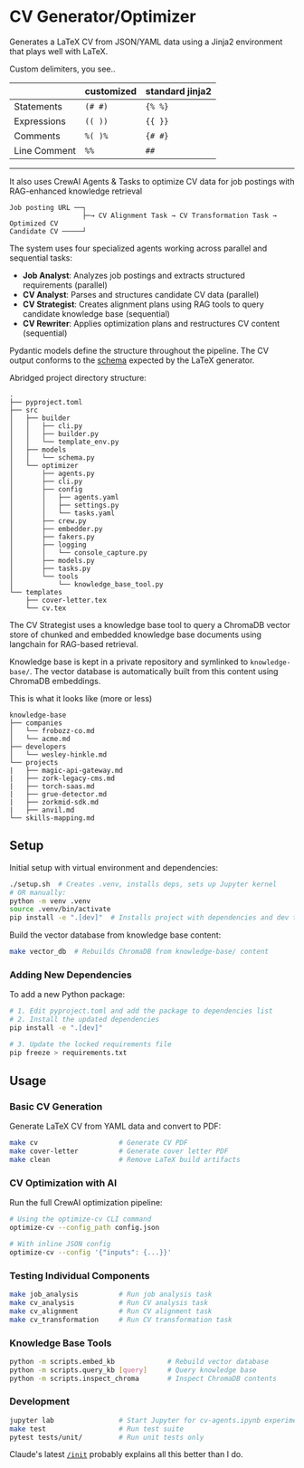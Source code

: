 # CV Generator/Optimizer

Generates a LaTeX CV from JSON/YAML data using a Jinja2 environment that plays well with LaTeX.

Custom delimiters, you see..

|              | customized | standard jinja2 |
| ------------ | ---------- | --------------- |
| Statements   | `(# #)`    | `{% %}`         |
| Expressions  | `(( ))`    | `{{ }}`         |
| Comments     | `%( )%`    | `{# #}`         |
| Line Comment | `%%`       | `##`            |

---

It also uses CrewAI Agents & Tasks to optimize CV data for job postings with RAG-enhanced knowledge retrieval

```
Job posting URL ──┐
                  ├─→ CV Alignment Task → CV Transformation Task → Optimized CV
Candidate CV ─────┘
```

The system uses four specialized agents working across parallel and sequential tasks:

- **Job Analyst**: Analyzes job postings and extracts structured requirements (parallel)
- **CV Analyst**: Parses and structures candidate CV data (parallel)
- **CV Strategist**: Creates alignment plans using RAG tools to query candidate knowledge base (sequential)
- **CV Rewriter**: Applies optimization plans and restructures CV content (sequential)

Pydantic models define the structure throughout the pipeline. The CV output conforms to the [schema](https://github.com/evokateur/cv-agents/blob/main/data/cv-schema.json) expected by the LaTeX generator.

Abridged project directory structure:

```
.
├── pyproject.toml
├── src
│   ├── builder
│   │   ├── cli.py
│   │   ├── builder.py
│   │   └── template_env.py
│   ├── models
│   │   └── schema.py
│   └── optimizer
│       ├── agents.py
│       ├── cli.py
│       ├── config
│       │   ├── agents.yaml
│       │   ├── settings.py
│       │   └── tasks.yaml
│       ├── crew.py
│       ├── embedder.py
│       ├── fakers.py
│       ├── logging
│       │   └── console_capture.py
│       ├── models.py
│       ├── tasks.py
│       └── tools
│           └── knowledge_base_tool.py
└── templates
    ├── cover-letter.tex
    └── cv.tex
```

The CV Strategist uses a knowledge base tool to query a ChromaDB vector store of chunked and embedded knowledge base documents using langchain for RAG-based retrieval.

Knowledge base is kept in a private repository and symlinked to `knowledge-base/`. The vector database is automatically built from this content using ChromaDB embeddings.

This is what it looks like (more or less)

```
knowledge-base
├── companies
│   └── frobozz-co.md
│   └── acme.md
├── developers
│   └── wesley-hinkle.md
└── projects
|   ├── magic-api-gateway.md
|   ├── zork-legacy-cms.md
|   ├── torch-saas.md
|   ├── grue-detector.md
|   ├── zorkmid-sdk.md
|   ├── anvil.md
└── skills-mapping.md
```

## Setup

Initial setup with virtual environment and dependencies:

```bash
./setup.sh  # Creates .venv, installs deps, sets up Jupyter kernel
# OR manually:
python -m venv .venv
source .venv/bin/activate
pip install -e ".[dev]"  # Installs project with dependencies and dev tools (pytest, jupyter)
```

Build the vector database from knowledge base content:

```bash
make vector_db  # Rebuilds ChromaDB from knowledge-base/ content
```

### Adding New Dependencies

To add a new Python package:

```bash
# 1. Edit pyproject.toml and add the package to dependencies list
# 2. Install the updated dependencies
pip install -e ".[dev]"

# 3. Update the locked requirements file
pip freeze > requirements.txt
```

## Usage

### Basic CV Generation

Generate LaTeX CV from YAML data and convert to PDF:

```bash
make cv                    # Generate CV PDF
make cover-letter          # Generate cover letter PDF
make clean                 # Remove LaTeX build artifacts
```

### CV Optimization with AI

Run the full CrewAI optimization pipeline:

```bash
# Using the optimize-cv CLI command
optimize-cv --config_path config.json

# With inline JSON config
optimize-cv --config '{"inputs": {...}}'
```

### Testing Individual Components

```bash
make job_analysis          # Run job analysis task 
make cv_analysis           # Run CV analysis task
make cv_alignment          # Run CV alignment task
make cv_transformation     # Run CV transformation task
```

### Knowledge Base Tools

```bash
python -m scripts.embed_kb             # Rebuild vector database
python -m scripts.query_kb [query]     # Query knowledge base
python -m scripts.inspect_chroma       # Inspect ChromaDB contents
```

### Development

```bash
jupyter lab                # Start Jupyter for cv-agents.ipynb experimentation
make test                  # Run test suite
pytest tests/unit/         # Run unit tests only
```

Claude's latest [`/init`](/CLAUDE.md) probably explains all this better than I do.
